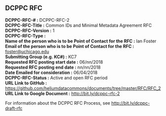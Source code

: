 ## DCPPC RFC 


**DCPPC-RFC-# :** DCPPC-RFC-2   
**DCPPC-RFC-Title :**  Common IDs and Minimal Metadata Agreement RFC    
**DCPPC-RFC-Version :** 1  
**DCPPC-RFC-Type :**    
**Name of the person who is to be Point of Contact for the RFC :** Ian Foster    
**Email of the person who is to be Point of Contact for the RFC :** foster@uchicago.edu      
**Submitting Group (e.g. KC#) :** KC7  
**Requested RFC posting start date :** 06/nn/2018  
**Requested RFC posting end date :** nn/nn/2018  
**Date Emailed for consideration :** 06/04/2018  
**DCPPC-RFC-Status :** Active and open RFC period  
**URL Link to GitHub :** https://github.com/heliumdatacommons/documents/tree/master/RFC/RFC_2    
**URL Link to Google Document :** http://bit.ly/dcppc-rfc-2  
  
For information about the DCPPC RFC Process, see http://bit.ly/dcppc-draft-rfc  
